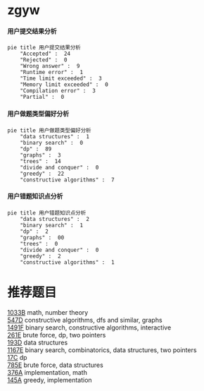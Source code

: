 # zgyw

<!-- tabs:start -->



#### **用户提交结果分析**

```mermaid
pie title 用户提交结果分析
    "Accepted" :  24
    "Rejected" :  0
    "Wrong answer" :  9
    "Runtime error" :  1
    "Time limit exceeded" :  3
    "Memory limit exceeded" :  0
    "Compilation error" :  3
    "Partial" :  0
```

#### **用户做题类型偏好分析**

```mermaid
pie title 用户做题类型偏好分析
    "data structures" :  1
    "binary search" :  0
    "dp" :  89
    "graphs" :  3
    "trees" :  14
    "divide and conquer" :  0
    "greedy" :  22
    "constructive algorithms" :  7
```
#### **用户错题知识点分析**

```mermaid
pie title 用户错题知识点分析
    "data structures" :  2
    "binary search" :  1
    "dp" :  2
    "graphs" :  00
    "trees" :  0
    "divide and conquer" :  0
    "greedy" :  2
    "constructive algorithms" :  1
```



<!-- tabs:end -->
# 推荐题目
[1033B](https://codeforces.com/contest/1033/problem/B)		math,
                        number theory		  
[547D](https://codeforces.com/contest/547/problem/D)		constructive algorithms,
                        dfs and similar,
                        graphs		  
[1491F](https://codeforces.com/contest/1491/problem/F)		binary search,
                        constructive algorithms,
                        interactive		  
[261E](https://codeforces.com/contest/261/problem/E)		brute force,
                        dp,
                        two pointers		  
[193D](https://codeforces.com/contest/193/problem/D)		data structures		  
[1167E](https://codeforces.com/contest/1167/problem/E)		binary search,
                        combinatorics,
                        data structures,
                        two pointers		  
[17C](https://codeforces.com/contest/17/problem/C)		dp		  
[785E](https://codeforces.com/contest/785/problem/E)		brute force,
                        data structures		  
[376A](https://codeforces.com/contest/376/problem/A)		implementation,
                        math		  
[145A](https://codeforces.com/contest/145/problem/A)		greedy,
                        implementation		  
